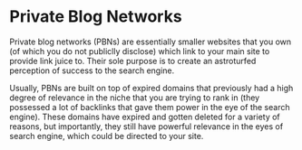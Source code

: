 # Private Blog Networks

Private blog networks \(PBNs\) are essentially smaller websites that you own \(of which you do not publiclly disclose\) which link to your main site to provide link juice to. Their sole purpose is to create an astroturfed perception of success to the search engine.

Usually, PBNs are built on top of expired domains that previously had a high degree of relevance in the niche that you are trying to rank in \(they possessed a lot of backlinks that gave them power in the eye of the search engine\). These domains have expired and gotten deleted for a variety of reasons, but importantly, they still have powerful relevance in the eyes of search engine, which could be directed to your site.

